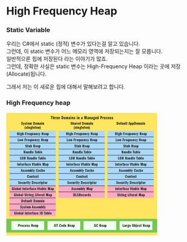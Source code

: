 # High Frequency Heap

### Static Variable

우리는 C\#에서 static \(정적\) 변수가 있다는걸 알고 있습니다.  
그런데,  이 static 변수가 어느 메모리 영역에 저장되는지는 잘 모릅니다.  
일반적으론 힙에 저장된다 라는 이야기가 많죠.  
그런데, 정확한 사실은 static 변수는 High-Frequency Heap 이라는 곳에 저장\(Allocate\)됩니다.

그래서 저는 이 새로운 힙에 대해서 말해보려고 합니다.

### High Frequency heap

![](../../.gitbook/assets/image%20%2822%29.png)






